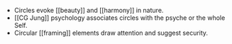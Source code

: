 - Circles evoke [[beauty]] and [[harmony]] in nature.
- [[CG Jung]] psychology associates circles with the psyche or the whole Self.
- Circular [[framing]] elements draw attention and suggest security.
